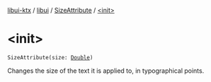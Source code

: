 [libui-ktx](../../index.md) / [libui](../index.md) / [SizeAttribute](index.md) / [&lt;init&gt;](./-init-.md)

# &lt;init&gt;

`SizeAttribute(size: `[`Double`](https://kotlinlang.org/api/latest/jvm/stdlib/kotlin/-double/index.html)`)`

Changes the size of the text it is applied to, in typographical points.

